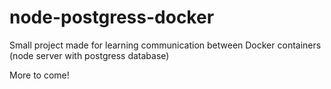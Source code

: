# node-postgress-docker
Small project made for learning communication between Docker containers (node server with postgress database)

More to come!
